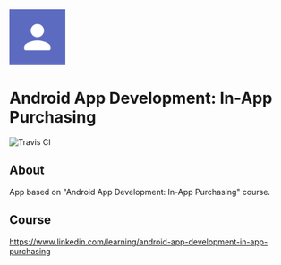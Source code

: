 <img src="media/logo/ic_app.png" height="100px" />

Android App Development: In-App Purchasing
=============

![Travis CI](https://img.shields.io/travis/fartem/android-in-app-purchasing)

About
-------------

App based on "Android App Development: In-App Purchasing" course.

Course
-------------

https://www.linkedin.com/learning/android-app-development-in-app-purchasing
